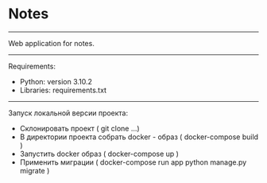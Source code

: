 # Notes

----

Web application for notes.

----
Requirements:
- Python: version 3.10.2
- Libraries: requirements.txt

----

Запуск локальной версии проекта:
- Склонировать проект ( git clone ...)
- В директории проекта собрать docker - образ ( docker-compose build )
- Запустить docker образ ( docker-compose up )
- Применить миграции ( docker-compose run app python manage.py migrate )
